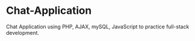# Chat-Application
 Chat Application using PHP, AJAX, mySQL, JavaScript to practice full-stack development.
